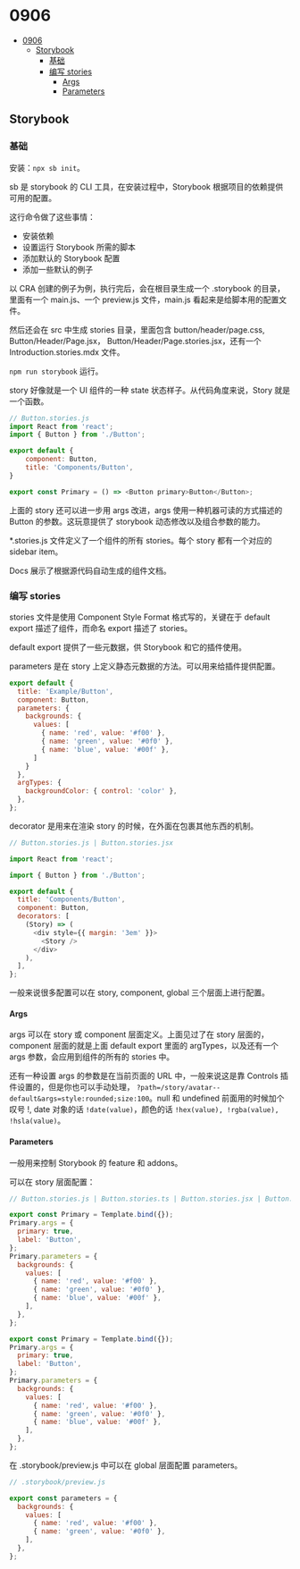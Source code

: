 # 0906   

<!-- TOC -->

- [0906](#0906)
  - [Storybook](#storybook)
    - [基础](#基础)
    - [编写 stories](#编写-stories)
      - [Args](#args)
      - [Parameters](#parameters)

<!-- /TOC -->

## Storybook   

### 基础   

安装：`npx sb init`。   

sb 是 storybook 的 CLI 工具，在安装过程中，Storybook 根据项目的依赖提供可用的配置。    

这行命令做了这些事情：   

- 安装依赖
- 设置运行 Storybook 所需的脚本
- 添加默认的 Storybook 配置
- 添加一些默认的例子    

以 CRA 创建的例子为例，执行完后，会在根目录生成一个 .storybook 的目录，里面有一个 main.js、一个 preview.js 文件，main.js 看起来是给脚本用的配置文件。   

然后还会在 src 中生成 stories 目录，里面包含 button/header/page.css, Button/Header/Page.jsx，
Button/Header/Page.stories.jsx，还有一个 Introduction.stories.mdx 文件。   

`npm run storybook` 运行。   


story 好像就是一个 UI 组件的一种 state 状态样子。从代码角度来说，Story 就是一个函数。    

```js
// Button.stories.js
import React from 'react';
import { Button } from './Button';

export default {
    component: Button,
    title: 'Components/Button',
}

export const Primary = () => <Button primary>Button</Button>;
```    

上面的 story 还可以进一步用 args 改进，args 使用一种机器可读的方式描述的 Button 的参数。这玩意提供了
storybook 动态修改以及组合参数的能力。    

*.stories.js 文件定义了一个组件的所有 stories。每个 story 都有一个对应的 sidebar item。   

Docs 展示了根据源代码自动生成的组件文档。    

### 编写 stories    

stories 文件是使用 Component Style Format 格式写的，关键在于 default export 描述了组件，而命名 export
描述了 stories。    

default export 提供了一些元数据，供 Storybook 和它的插件使用。    

parameters 是在 story 上定义静态元数据的方法。可以用来给插件提供配置。    

```js
export default {
  title: 'Example/Button',
  component: Button,
  parameters: {
    backgrounds: {
      values: [
        { name: 'red', value: '#f00' },
        { name: 'green', value: '#0f0' },
        { name: 'blue', value: '#00f' },
      ]
    }
  },
  argTypes: {
    backgroundColor: { control: 'color' },
  },
};
```    

decorator 是用来在渲染 story 的时候，在外面在包裹其他东西的机制。   

```js
// Button.stories.js | Button.stories.jsx

import React from 'react';

import { Button } from './Button';

export default {
  title: 'Components/Button',
  component: Button,
  decorators: [
    (Story) => (
      <div style={{ margin: '3em' }}>
        <Story />
      </div>
    ),
  ],
};
```     

一般来说很多配置可以在 story, component, global 三个层面上进行配置。    

#### Args

args 可以在 story 或 component 层面定义。上面见过了在 story 层面的，component 层面的就是上面
default export 里面的 argTypes，以及还有一个 args 参数，会应用到组件的所有的 stories 中。   

还有一种设置 args 的参数是在当前页面的 URL 中，一般来说这是靠 Controls 插件设置的，但是你也可以手动处理，
`?path=/story/avatar--default&args=style:rounded;size:100`。null 和 undefined 前面用的时候加个叹号 !, date 对象的话 `!date(value)`，颜色的话 `!hex(value), !rgba(value), !hsla(value)`。     

#### Parameters

一般用来控制 Storybook 的 feature 和 addons。    

可以在 story 层面配置：   

```js
// Button.stories.js | Button.stories.ts | Button.stories.jsx | Button.stories.tsx 

export const Primary = Template.bind({});
Primary.args = {
  primary: true,
  label: 'Button',
};
Primary.parameters = {
  backgrounds: {
    values: [
      { name: 'red', value: '#f00' },
      { name: 'green', value: '#0f0' },
      { name: 'blue', value: '#00f' },
    ],
  },
};
```

```js
export const Primary = Template.bind({});
Primary.args = {
  primary: true,
  label: 'Button',
};
Primary.parameters = {
  backgrounds: {
    values: [
      { name: 'red', value: '#f00' },
      { name: 'green', value: '#0f0' },
      { name: 'blue', value: '#00f' },
    ],
  },
};
```    

在 .storybook/preview.js 中可以在 global 层面配置 parameters。    

```js
// .storybook/preview.js

export const parameters = {
  backgrounds: {
    values: [
      { name: 'red', value: '#f00' },
      { name: 'green', value: '#0f0' },
    ],
  },
};
```    


